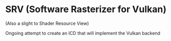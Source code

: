 # SRV (Software Rasterizer for Vulkan)
(Also a slight to Shader Resource View)

Ongoing attempt to create an ICD that will implement the Vulkan backend
